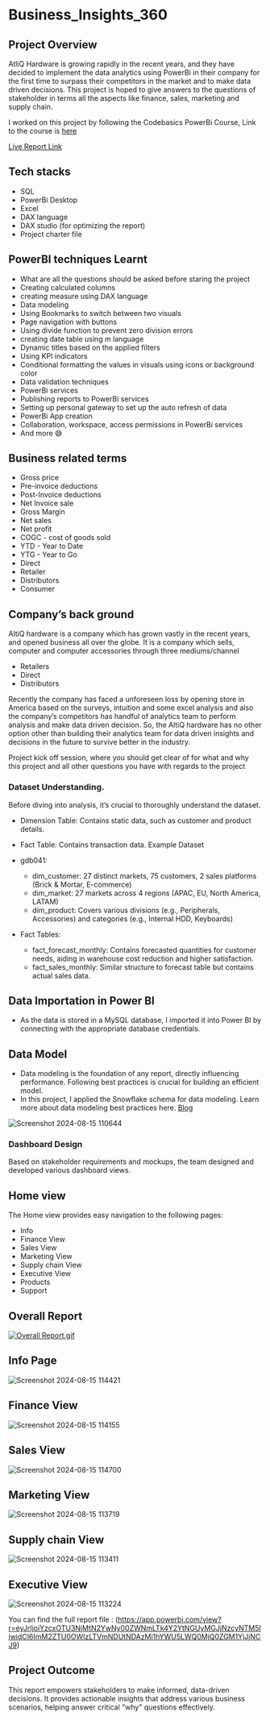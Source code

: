 # Business_Insights_360

## Project Overview

AtliQ Hardware is growing rapidly in the recent years, and they have decided to implement the data analytics using PowerBi in their company for the first time to surpass their competitors in the market and to make data driven decisions. This project is hoped to give answers to the questions of stakeholder in terms all the aspects like finance, sales, marketing and supply chain.

I worked on this project by following the Codebasics PowerBi Course, Link to the course is [here](https://codebasics.io/courses/power-bi-data-analysis-with-end-to-end-project)

[Live Report Link](https://app.powerbi.com/view?r=eyJrIjoiYzcxOTU3NjMtN2YwNy00ZWNmLTk4Y2YtNGUyMGJjNzcyNTM5IiwidCI6ImM2ZTU0OWIzLTVmNDUtNDAzMi1hYWU5LWQ0MjQ0ZGM1YjJjNCJ9)

## Tech stacks

- SQL
- PowerBi Desktop
- Excel
- DAX language
- DAX studio (for optimizing the report)
- Project charter file

## PowerBI techniques Learnt

- What are all the questions should be asked before staring the project
- Creating calculated columns
- creating measure using DAX language
- Data modeling
- Using Bookmarks to switch between two visuals
- Page navigation with buttons
- Using divide function to prevent zero division errors
- creating date table using m language
- Dynamic titles based on the applied filters
- Using KPI indicators
- Conditional formatting the values in visuals using icons or background color
- Data validation techniques
- PowerBi services
- Publishing reports to PowerBi services
- Setting up personal gateway to set up the auto refresh of data
- PowerBi App creation
- Collaboration, workspace, access permissions in PowerBi services
- And more 😅

## Business related terms

- Gross price
- Pre-invoice deductions
- Post-Invoice deductions
- Net Invoice sale
- Gross Margin
- Net sales
- Net profit
- COGC - cost of goods sold
- YTD - Year to Date
- YTG - Year to Go
- Direct
- Retailer
- Distributors
- Consumer

## Company’s back ground

AltiQ hardware is a company which has grown vastly in the recent years, and opened business all over the globe. It is a company which sells, computer and computer accessories through three mediums/channel

- Retailers
- Direct
- Distributors

Recently the company has faced a unforeseen loss by opening store in America based on the surveys, intuition and some excel analysis and also the company’s competitors has handful of analytics team to perform analysis and make data driven decision. So, the AltiQ hardware has no other option other than building their analytics team for data driven insights and decisions in the future to survive better in the industry. 

Project kick off session, where you should get clear of for what and why this project and all other questions you have with regards to the project

### Dataset **Understanding.**

Before diving into analysis, it’s crucial to thoroughly understand the dataset.

- Dimension Table: Contains static data, such as customer and product details.
- Fact Table: Contains transaction data.
Example Dataset
- gdb041:

  - dim_customer: 27 distinct markets, 75 customers, 2 sales platforms (Brick & Mortar, E-commerce)
  - dim_market: 27 markets across 4 regions (APAC, EU, North America, LATAM)
  - dim_product: Covers various divisions (e.g., Peripherals, Accessories) and categories (e.g., Internal HDD, Keyboards)
- Fact Tables:

  - fact_forecast_monthly: Contains forecasted quantities for customer needs, aiding in warehouse cost reduction and higher satisfaction.
  - fact_sales_monthly: Similar structure to forecast table but contains actual sales data.

## Data Importation in Power BI

- As the data is stored in a MySQL database, I imported it into Power BI by connecting with the appropriate database credentials.

## Data Model

- Data modeling is the foundation of any report, directly influencing performance. Following best practices is crucial for building an efficient model.
- In this project, I applied the Snowflake schema for data modeling. Learn more about data modeling best practices here. [Blog](https://addendanalytics.com/blog/data-modelling-best-practices/)

![Screenshot 2024-08-15 110644](https://github.com/user-attachments/assets/876bd4e9-1500-48d3-a121-2191d3cf4b34)

### Dashboard Design

Based on stakeholder requirements and mockups, the team designed and developed various dashboard views.

## Home view

The Home view provides easy navigation to the following pages:

- Info
- Finance View
- Sales View
- Marketing View
- Supply chain View
- Executive View
- Products
- Support

## Overall Report

[![Overall Report.gif](https://github.com/Naveen-S6/Business_Insights_360/blob/main/Resources/Overall.gif)](https://github.com/user-attachments/assets/f5b424f0-03d5-4bc5-99e9-305ebc6fa38e
)

## Info Page

![Screenshot 2024-08-15 114421](https://github.com/user-attachments/assets/35f2b96b-0ef1-409f-8a2d-56ee91b58c80)

## Finance View

![Screenshot 2024-08-15 114155](https://github.com/user-attachments/assets/b9e5e696-d37e-41a4-ba60-ab2307668b78)
## Sales View

![Screenshot 2024-08-15 114700](https://github.com/user-attachments/assets/ce2e786a-6bc2-4ad4-979e-64c7bda0c2a3)

## Marketing View

![Screenshot 2024-08-15 113719](https://github.com/user-attachments/assets/86dace17-28a2-43b9-a611-c4092a4022e8)

## Supply chain View

![Screenshot 2024-08-15 113411](https://github.com/user-attachments/assets/fb70e3bd-e571-40a7-b0bc-0b94a2983470)

## Executive View

![Screenshot 2024-08-15 113224](https://github.com/user-attachments/assets/6874883a-4e2c-4c37-9d73-9dc7e2b0c235)

You can find the full report file  : (https://app.powerbi.com/view?r=eyJrIjoiYzcxOTU3NjMtN2YwNy00ZWNmLTk4Y2YtNGUyMGJjNzcyNTM5IiwidCI6ImM2ZTU0OWIzLTVmNDUtNDAzMi1hYWU5LWQ0MjQ0ZGM1YjJjNCJ9)

## Project Outcome

This report empowers stakeholders to make informed, data-driven decisions. It provides actionable insights that address various business scenarios, helping answer critical "why" questions effectively.

